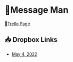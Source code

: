 # 💄Message Man 

🐶[Trello Page](https://trello.com/b/vI4AIdIK/nese-%F0%9F%92%84) 

## 📥 Dropbox Links
- [May 4, 2022](https://www.dropbox.com/recents?_tk=web_left_nav_bar&role=personal)
